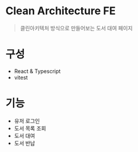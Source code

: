 # Clean Architecture FE

> 클린아키텍처 방식으로 만들어보는 도서 대여 페이지

# 구성
- React & Typescript
- vitest

# 기능
- 유저 로그인
- 도서 목록 조회
- 도서 대여
- 도서 반납

